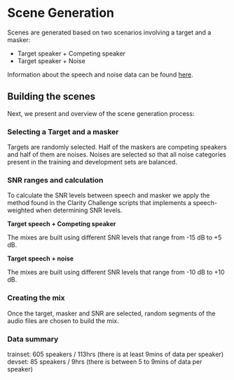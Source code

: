 # Scene Generation

Scenes are generated based on two scenarios involving a target and a masker:

* Target speaker + Competing speaker
* Target speaker + Noise

Information about the speech and noise data can be found [here](https://challenge.cogmhear.org/#/challenge-data/data-spec).

## Building the scenes

Next, we present and overview of the scene generation process:

### Selecting a Target and a masker

Targets are randomly selected. Half of the maskers are competing speakers and half of them are noises. 
Noises are selected so that all noise categories present in the training and development sets are balanced.

### SNR ranges and calculation

To calculate the SNR levels between speech and masker we apply the method found in the Clarity Challenge scripts that implements a speech-weighted when determining SNR levels. 

**Target speech + Competing speaker**

The mixes are built using different SNR levels that range from -15 dB to +5 dB. 

**Target speech + noise** 

The mixes are built using different SNR levels that range from -10 dB to +10 dB.


### Creating the mix

Once the target, masker and SNR are selected, random segments of the audio files are chosen to build the mix. 

### Data summary

trainset: 
605 speakers / 113hrs (there is at least 9mins of data per speaker)
devset: 
85 speakers / 9hrs (there is between 5 to 9mins of data per speaker)

